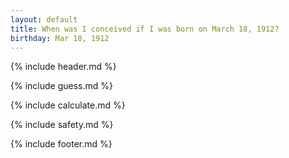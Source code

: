 ```yaml
---
layout: default
title: When was I conceived if I was born on March 18, 1912?
birthday: Mar 18, 1912
---
```


{% include header.md %}

{% include guess.md %}

{% include calculate.md %}

{% include safety.md %}

{% include footer.md %}



